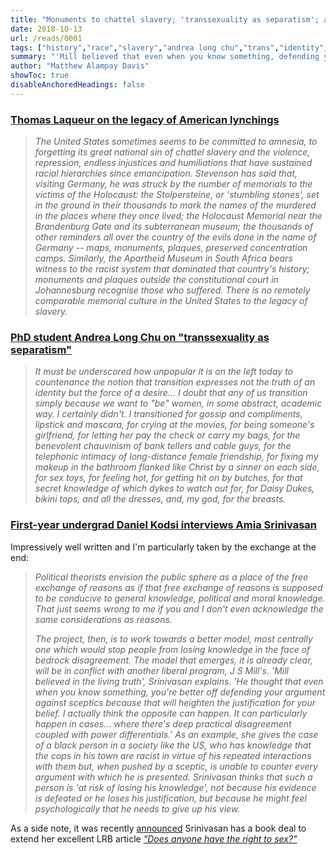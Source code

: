 ```yaml
---
title: "Monuments to chattel slavery; 'transsexuality as separatism'; and losing one's knowledge"
date: 2018-10-13
url: /reads/0001
tags: ["history","race","slavery","andrea long chu","trans","identity","amia srinivasan","philosophy","epistemology","politics","gender"]
summary: "'Mill believed that even when you know something, defending your argument against sceptics will heighten the justification for your belief,' Srinivasan explains. 'I think the opposite can happen, particularly in cases where there's deep practical disagreement coupled with power differentials.' She gives the case of a black person who has knowledge that the cops in his town are racist in virtue of his interactions with them but, when pushed by a sceptic, is unable to counter every argument with which he is presented. Srinivasan thinks such a person is 'at risk of losing his knowledge', not because his evidence is defeated or he loses his justification, but because he might feel psychologically that he needs to give up his view."
author: "Matthew Alampay Davis"
showToc: true
disableAnchoredHeadings: false
---
```


### [Thomas Laqueur on the legacy of American lynchings](https://www.lrb.co.uk/v40/n19/thomas-laqueur/lynched-for-drinking-from-a-white-mans-well)

> *The United States sometimes seems to be committed to amnesia, to
> forgetting its great national sin of chattel slavery and the violence,
> repression, endless injustices and humiliations that have sustained
> racial hierarchies since emancipation. Stevenson has said that,
> visiting Germany, he was struck by the number of memorials to the
> victims of the Holocaust: the Stolpersteine, or 'stumbling stones',
> set in the ground in their thousands to mark the names of the murdered
> in the places where they once lived; the Holocaust Memorial near the
> Brandenburg Gate and its subterranean museum; the thousands of other
> reminders all over the country of the evils done in the name of
> Germany -- maps, monuments, plaques, preserved concentration camps.
> Similarly, the Apartheid Museum in South Africa bears witness to the
> racist system that dominated that country's history; monuments and
> plaques outside the constitutional court in Johannesburg recognise
> those who suffered. There is no remotely comparable memorial culture
> in the United States to the legacy of slavery.*

### [PhD student Andrea Long Chu on "transsexuality as separatism"](https://www.nplusonemag.com/issue-30/essays/on-liking-women/)

> *It must be underscored how unpopular it is on the left today to
> countenance the notion that transition expresses not the truth of an
> identity but the force of a desire... I doubt that any of us
> transition simply because we want to "be" women, in some abstract,
> academic way. I certainly didn't. I transitioned for gossip and
> compliments, lipstick and mascara, for crying at the movies, for being
> someone's girlfriend, for letting her pay the check or carry my bags,
> for the benevolent chauvinism of bank tellers and cable guys, for the
> telephonic intimacy of long-distance female friendship, for fixing my
> makeup in the bathroom flanked like Christ by a sinner on each side,
> for sex toys, for feeling hot, for getting hit on by butches, for that
> secret knowledge of which dykes to watch out for, for Daisy Dukes,
> bikini tops, and all the dresses, and, my god, for the breasts.*

### [First-year undergrad Daniel Kodsi interviews Amia Srinivasan](https://www.the-orb.org/post/genealogical-anxiety)

Impressively well written and I'm particularly taken by the exchange at
the end:

> *Political theorists envision the public sphere as a place of the free
> exchange of reasons as if that free exchange of reasons is supposed to
> be conducive to general knowledge, political and moral knowledge. That
> just seems wrong to me if you and I don't even acknowledge the same
> considerations as reasons.*
>
> *The project, then, is to work towards a better model, most centrally
> one which would stop people from losing knowledge in the face of
> bedrock disagreement. The model that emerges, it is already clear,
> will be in conflict with another liberal program, J S Mill's. 'Mill
> believed in the living truth', Srinivasan explains. 'He thought that
> even when you know something, you're better off defending your
> argument against sceptics because that will heighten the justification
> for your belief. I actually think the opposite can happen. It can
> particularly happen in cases... where there's deep practical
> disagreement coupled with power differentials.' As an example, she
> gives the case of a black person in a society like the US, who has
> knowledge that the cops in his town are racist in virtue of his
> repeated interactions with them but, when pushed by a sceptic, is
> unable to counter every argument with which he is presented.
> Srinivasan thinks that such a person is 'at risk of losing his
> knowledge', not because his evidence is defeated or he loses his
> justification, but because he might feel psychologically that he needs
> to give up his view.*

As a side note, it was recently
[announced](https://www.thebookseller.com/news/sex-appeal-sweeps-fbf-oxford-don-goes-10-countries-874141)
Srinivasan has a book deal to extend her excellent LRB article [*"Does
anyone have the right to
sex?"*](https://www.lrb.co.uk/the-paper/v40/n06/amia-srinivasan/does-anyone-have-the-right-to-sex)
